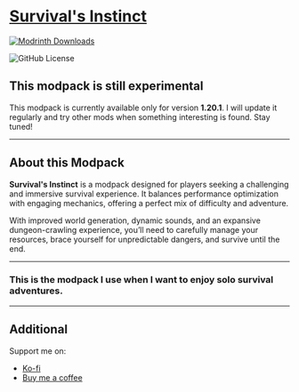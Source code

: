 # [Survival's Instinct](https://modrinth.com/modpack/survivals-instinct)

[![Modrinth Downloads](https://img.shields.io/modrinth/dt/s6a5NEug?color=1b7565)](https://modrinth.com/modpack/survivals-instinct)


![GitHub License](https://img.shields.io/github/license/NakiriumMC/survivals-instinct?color=1b7565)


## **This modpack is still experimental** 
This modpack is currently available only for version **1.20.1**. I will update it regularly and try other mods when something interesting is found. Stay tuned!

<hr />

## About this Modpack

**Survival's Instinct** is a modpack designed for players seeking a challenging and immersive survival experience. It balances performance optimization with engaging mechanics, offering a perfect mix of difficulty and adventure.

With improved world generation, dynamic sounds, and an expansive dungeon-crawling experience, you’ll need to carefully manage your resources, brace yourself for unpredictable dangers, and survive until the end.

<hr />

### **This is the modpack I use when I want to enjoy solo survival adventures.**

<hr />

## Additional
Support me on:
- [Ko-fi](https://ko-fi.com/nakirium)
- [Buy me a coffee](https://buymeacoffee.com/nakirium)
